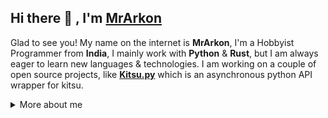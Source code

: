 ## Hi there :wave: , I'm [MrArkon](https://mrarkon.github.io)
Glad to see you! My name on the internet is **MrArkon**, I'm a Hobbyist Programmer from **India**, I mainly work with **Python** & **Rust**, but I am always eager to learn new languages & technologies. I am working on a couple of open source projects, like [**Kitsu.py**](https://github.com/MrArkon/kitsu.py) which is an asynchronous python API wrapper for kitsu.

<details>
<summary>
  More about me
</summary>
  
  ## 🍱 Skills
  ### Languages
  - HTML
  - CSS/Sass
  - Python
  - Rust
  ### Frameworks
  - Hugo
  - TailwindCSS
  ### Databases
  - PostGreSQL
  - Redis
  - SQLite
  - MongoDB
 
  ## 📊 Github Statistics
  <p align="center">
    <table>
      <tr>
        <td align="center" style="padding=0;width=50%;">
          <img src="https://github-readme-stats.vercel.app/api/?username=MrArkon&title_color=4F8CC9&text_color=9f9f9f&show_icons=true&bg_color=00000000&hide_border=true&icon_color=4F8CC9&hide_title=true&count_private=true" />
        </td>
        <td align="center" style="padding=0;width=50%;">
          <img src="https://github-readme-stats.vercel.app/api/top-langs/?username=MrArkon&title_color=4F8CC9&text_color=9f9f9f&layout=compact&show_icons=true&bg_color=00000000&hide_border=true&icon_color=00000000&count_private=true" />
        </td>
      </tr>
    </table>
   </p>
  
  ## 📬 How to reach me
  My social media links are listed on my website at [mrarkon.github.io](https://mrarkon.github.io)
